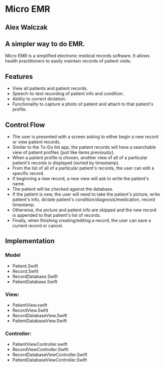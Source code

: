 # Micro EMR
## Alex Walczak

## A simpler way to do EMR.
Micro EMR is a simplified electronic medical records software. It allows health practitioners to easily maintain records of patient visits.

## Features
* View all patients and patient records.
* Speech-to-text recording of patient info and condition.
* Ability to correct dictation.
* Functionality to capture a photo of patient and attach to that patient's profile.

## Control Flow
* The user is presented with a screen asking to either begin a new record or view patient records.
* Similar to the To-Do list app, the patient records will have a searchable view of patient profiles (just like items previously).
* When a patient profile is chosen, another view of all of a particular patient's records is displayed (sorted by timestamp).
* From the list of all of a particular patient's records, the user can edit a specific record.
* If beginning a new record, a new view will ask to write the patient's name.
* The patient will be checked against the database. 
* If the patient is new, the user will need to take the patient's picture, write patient's info, dictate patient's
  condition/diagnosis/medication, record timestamp.
* Otherwise, the picture and patient info are skipped and the new record is appended to that patient's list of records.
* Finally, when finishing creating/editing a record, the user can save a current record or cancel.

## Implementation

### Model
* Patient.Swift
* Record.Swfit
* RecordDatabase.Swift
* PatientDatabase.Swift

### View:
* PatientView.swift
* RecordView.Swfit
* RecordDatabaseView.Swift
* PatientDatabaseView.Swift

### Controller:
* PatientViewController.swift
* RecordViewController.Swfit
* RecordDatabaseViewController.Swift
* PatientDatabaseViewController.Swift
